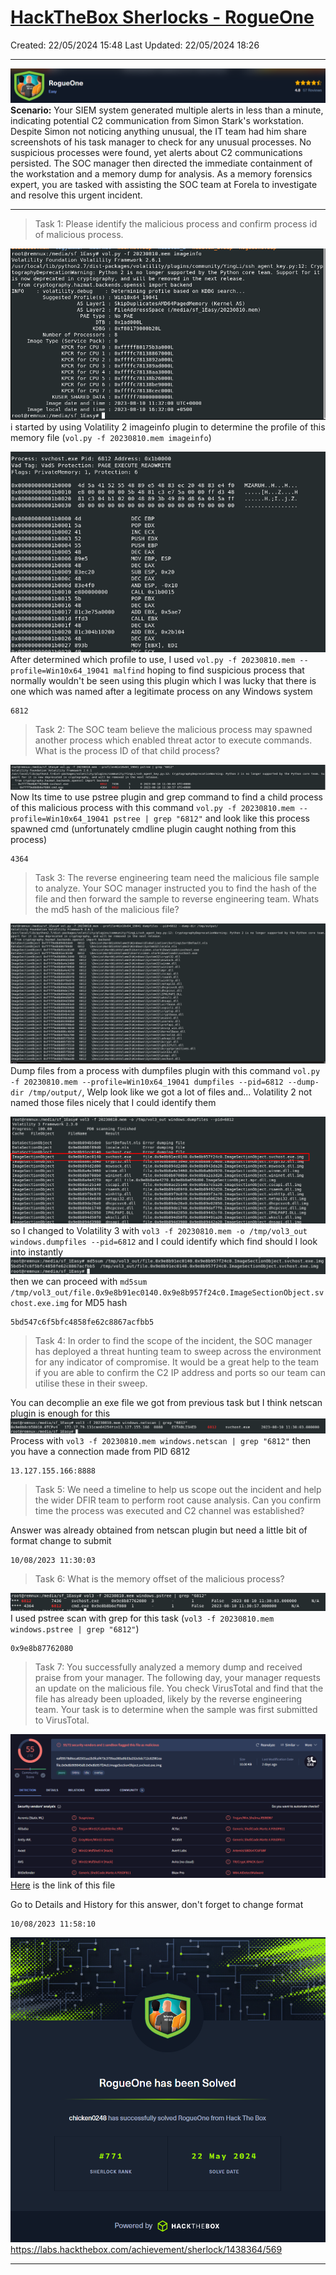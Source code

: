 # [HackTheBox Sherlocks - RogueOne](https://app.hackthebox.com/sherlocks/RogueOne)
Created: 22/05/2024 15:48
Last Updated: 22/05/2024 18:26
* * *
![a1496064b5ec108ff071ea173a2af168.png](/_resources/a1496064b5ec108ff071ea173a2af168-1.png)
**Scenario:**
Your SIEM system generated multiple alerts in less than a minute, indicating potential C2 communication from Simon Stark's workstation. Despite Simon not noticing anything unusual, the IT team had him share screenshots of his task manager to check for any unusual processes. No suspicious processes were found, yet alerts about C2 communications persisted. The SOC manager then directed the immediate containment of the workstation and a memory dump for analysis. As a memory forensics expert, you are tasked with assisting the SOC team at Forela to investigate and resolve this urgent incident.

* * *
>Task 1: Please identify the malicious process and confirm process id of malicious process.

![4a73fc51635b55dfa86a6df66686ff22.png](/_resources/4a73fc51635b55dfa86a6df66686ff22-1.png)
i started by using Volatility 2 imageinfo plugin to determine the profile of this memory file (`vol.py -f 20230810.mem imageinfo`)

![f6c96bc423179ac7866859889d49f07e.png](/_resources/f6c96bc423179ac7866859889d49f07e-1.png)
After determined which profile to use, I used `vol.py -f 20230810.mem --profile=Win10x64_19041 malfind` hoping to find suspicious process that normally wouldn't be seen using this plugin which I was lucky that there is one which was named after a legitimate process on any Windows system

```
6812
```

>Task 2: The SOC team believe the malicious process may spawned another process which enabled threat actor to execute commands. What is the process ID of that child process?

![b9f10e533f6245d7e1f017eb296579c1.png](/_resources/b9f10e533f6245d7e1f017eb296579c1-1.png)
Now Its time to use pstree plugin and grep command to find a child process of this malicious process with this command `vol.py -f 20230810.mem --profile=Win10x64_19041 pstree | grep "6812"` and look like this process spawned cmd (unfortunately cmdline plugin caught nothing from this process)
```
4364
```

>Task 3: The reverse engineering team need the malicious file sample to analyze. Your SOC manager instructed you to find the hash of the file and then forward the sample to reverse engineering team. Whats the md5 hash of the malicious file?

![32f3b293d9673ed2dfa3e957724a3097.png](/_resources/32f3b293d9673ed2dfa3e957724a3097-1.png)
Dump files from a process with dumpfiles plugin with this command `vol.py -f 20230810.mem --profile=Win10x64_19041 dumpfiles --pid=6812 --dump-dir /tmp/output/`, Welp look like we got a lot of files and... Volatility 2 not named those files nicely that I could identify them 

![5a2632fa48094879a90ec4a41a3db856.png](/_resources/5a2632fa48094879a90ec4a41a3db856-1.png)
so I changed to Volatility 3 with `vol3 -f 20230810.mem -o /tmp/vol3_out windows.dumpfiles --pid=6812` and I could identify which find should I look into instantly 
![f924710c2963bb694c7b7b228a445f2e.png](/_resources/f924710c2963bb694c7b7b228a445f2e-1.png)
then we can proceed with `md5sum /tmp/vol3_out/file.0x9e8b91ec0140.0x9e8b957f24c0.ImageSectionObject.svchost.exe.img` for MD5 hash
```
5bd547c6f5bfc4858fe62c8867acfbb5
```

>Task 4: In order to find the scope of the incident, the SOC manager has deployed a threat hunting team to sweep across the environment for any indicator of compromise. It would be a great help to the team if you are able to confirm the C2 IP address and ports so our team can utilise these in their sweep.

You can decomplie an exe file we got from previous task but I think netscan plugin is enough for this 
![948f4bb6829913d9322c463e852f5318.png](/_resources/948f4bb6829913d9322c463e852f5318-1.png)
Process with `vol3 -f 20230810.mem windows.netscan | grep "6812"` then you have a connection made from PID 6812
```
13.127.155.166:8888
```

>Task 5: We need a timeline to help us scope out the incident and help the wider DFIR team to perform root cause analysis. Can you confirm time the process was executed and C2 channel was established?

Answer was already obtained from netscan plugin but need a little bit of format change to submit
```
10/08/2023 11:30:03
```

>Task 6: What is the memory offset of the malicious process?

![0c1521f4413f4a3b7f6d9a96c42e43d2.png](/_resources/0c1521f4413f4a3b7f6d9a96c42e43d2-1.png)
I used pstree scan with grep for this task (`vol3 -f 20230810.mem windows.pstree | grep "6812"`)
```
0x9e8b87762080
```

>Task 7: You successfully analyzed a memory dump and received praise from your manager. The following day, your manager requests an update on the malicious file. You check VirusTotal and find that the file has already been uploaded, likely by the reverse engineering team. Your task is to determine when the sample was first submitted to VirusTotal.

![755978d487c00819780d6a5533f9b222.png](/_resources/755978d487c00819780d6a5533f9b222-1.png)
[Here](https://www.virustotal.com/gui/file/eaf09578d6eca82501aa2b3fcef473c3795ea365a9b33a252e5dc712c62981ea/detection) is the link of this file 

Go to Details and History for this answer, don't forget to change format
```
10/08/2023 11:58:10
```

![2913aebe5111f2fff1a287f807c5a587.png](/_resources/2913aebe5111f2fff1a287f807c5a587.png)
https://labs.hackthebox.com/achievement/sherlock/1438364/569
* * *
